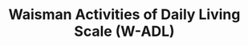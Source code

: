 ---
layout: page
title: Waisman Activities of Daily Living Scale (W-ADL)
description:
tags: [measures]
---